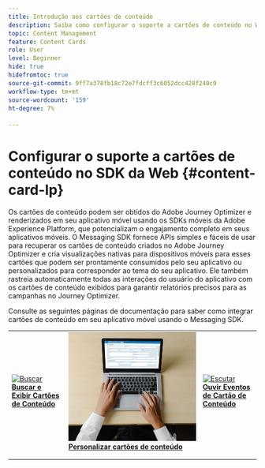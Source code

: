 ```yaml
---
title: Introdução aos cartões de conteúdo
description: Saiba como configurar o suporte a cartões de conteúdo no Web SDK
topic: Content Management
feature: Content Cards
role: User
level: Beginner
hide: true
hidefromtoc: true
source-git-commit: 9ff7a378fb18c72e7fdcff3c6052dcc428f240c9
workflow-type: tm+mt
source-wordcount: '159'
ht-degree: 7%

---
```


# Configurar o suporte a cartões de conteúdo no SDK da Web {#content-card-lp}

Os cartões de conteúdo podem ser obtidos do Adobe Journey Optimizer e renderizados em seu aplicativo móvel usando os SDKs móveis da Adobe Experience Platform, que potencializam o engajamento completo em seus aplicativos móveis. O Messaging SDK fornece APIs simples e fáceis de usar para recuperar os cartões de conteúdo criados no Adobe Journey Optimizer e cria visualizações nativas para dispositivos móveis para esses cartões que podem ser prontamente consumidos pelo seu aplicativo ou personalizados para corresponder ao tema do seu aplicativo. Ele também rastreia automaticamente todas as interações do usuário do aplicativo com os cartões de conteúdo exibidos para garantir relatórios precisos para as campanhas no Journey Optimizer.

Consulte as seguintes páginas de documentação para saber como integrar cartões de conteúdo em seu aplicativo móvel usando o Messaging SDK.


<table style="table-layout:fixed"><tr style="border: 0;">
<td>
<a href="https://developer.adobe.com/client-sdks/edge/adobe-journey-optimizer/content-card-ui/iOS/tutorial/displaying-content-cards/">
<img alt="Buscar" src="../assets/do-not-localize/fetch.jpeg">
</a>
<div><a href="https://developer.adobe.com/client-sdks/edge/adobe-journey-optimizer/content-card-ui/iOS/tutorial/displaying-content-cards/"><strong>Buscar e Exibir Cartões de Conteúdo</strong>
</div>
<p>
</td>
<td>
<a href="https://developer.adobe.com/client-sdks/edge/adobe-journey-optimizer/content-card-ui/iOS/tutorial/customizing-content-card-templates/">
<img alt="Personalizar" src="../assets/do-not-localize/sms-create.jpeg">
</a>
<div>
<a href="https://developer.adobe.com/client-sdks/edge/adobe-journey-optimizer/content-card-ui/iOS/tutorial/customizing-content-card-templates/"><strong>Personalizar cartões de conteúdo</strong></a>
</div>
<p></td>
<td>
<a href="https://developer.adobe.com/client-sdks/edge/adobe-journey-optimizer/content-card-ui/iOS/tutorial/listening-content-card-events/">
<img alt="Escutar" src="../assets/do-not-localize/customize.jpeg">
</a>
<div>
<a href="https://developer.adobe.com/client-sdks/edge/adobe-journey-optimizer/content-card-ui/iOS/tutorial/listening-content-card-events/"><strong>Ouvir Eventos de Cartão de Conteúdo</strong></a>
</div>
<p>
</td>
</tr></table>

